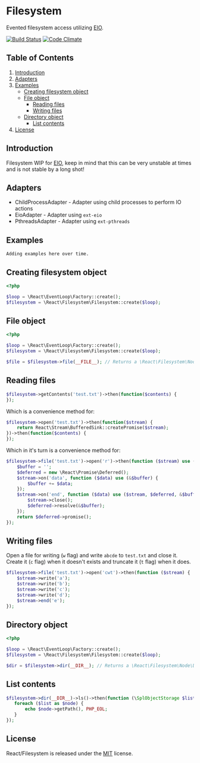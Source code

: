 Filesystem
==========

Evented filesystem access utilizing [EIO](http://php.net/eio).

[![Build Status](https://secure.travis-ci.org/reactphp/filesystem.png?branch=master)](http://travis-ci.org/reactphp/filesystem) [![Code Climate](https://codeclimate.com/github/reactphp/filesystem/badges/gpa.svg)](https://codeclimate.com/github/reactphp/filesystem)

Table of Contents
-----------------

1. [Introduction](#introduction)
2. [Adapters](#adapters)
3. [Examples](#examples)
   * [Creating filesystem object](#creating-filesystem-object)
   * [File object](#file-object)
     * [Reading files](#reading-files)
     * [Writing files](#writing-files)
   * [Directory object](#directory-object)
     * [List contents](#list-contents)
4. [License](#license)

Introduction
------------

Filesystem WIP for [EIO](http://php.net/eio), keep in mind that this can be very unstable at times and is not stable by a long shot!

Adapters
------------

* ChildProcessAdapter - Adapter using child processes to perform IO actions
* EioAdapter - Adapter using `ext-eio`
* PthreadsAdapter - Adapter using `ext-pthreads`

Examples
--------

`Adding examples here over time.`

Creating filesystem object
--------------------------

```php
<?php

$loop = \React\EventLoop\Factory::create();
$filesystem = \React\Filesystem\Filesystem::create($loop);
```

File object
--------------------------

```php
<?php

$loop = \React\EventLoop\Factory::create();
$filesystem = \React\Filesystem\Filesystem::create($loop);

$file = $filesystem->file(__FILE__); // Returns a \React\Filesystem\Node\FileInterface compatible object
```

Reading files
-------------

```php
$filesystem->getContents('test.txt')->then(function($contents) {
});
```

Which is a convenience method for:

```php
$filesystem->open('test.txt')->then(function($stream) {
    return React\Stream\BufferedSink::createPromise($stream);
})->then(function($contents) {
});
```

Which in it's turn is a convenience method for:

```php
$filesystem->file('test.txt')->open('r')->then(function ($stream) use ($node) {
    $buffer = '';
    $deferred = new \React\Promise\Deferred();
    $stream->on('data', function ($data) use (&$buffer) {
        $buffer += $data;
    });
    $stream->on('end', function ($data) use ($stream, $deferred, &$buffer) {
        $stream->close();
        $deferred->resolve(&$buffer);
    });
    return $deferred->promise();
});
```

Writing files
-------------

Open a file for writing (`w` flag) and write `abcde` to `test.txt` and close it. Create it (`c` flag) when it doesn't exists and truncate it (`t` flag) when it does.

```php
$filesystem->file('test.txt')->open('cwt')->then(function ($stream) {
    $stream->write('a');
    $stream->write('b');
    $stream->write('c');
    $stream->write('d');
    $stream->end('e');
});
```

Directory object
--------------------------

```php
<?php

$loop = \React\EventLoop\Factory::create();
$filesystem = \React\Filesystem\Filesystem::create($loop);

$dir = $filesystem->dir(__DIR__); // Returns a \React\Filesystem\Node\DirectoryInterface compatible object
```

List contents
-------------

```php
$filesystem->dir(__DIR__)->ls()->then(function (\SplObjectStorage $list) {
   foreach ($list as $node) {
       echo $node->getPath(), PHP_EOL;
   }
});
```

License
-------

React/Filesystem is released under the [MIT](https://github.com/reactphp/filesystem/blob/master/LICENSE) license.
